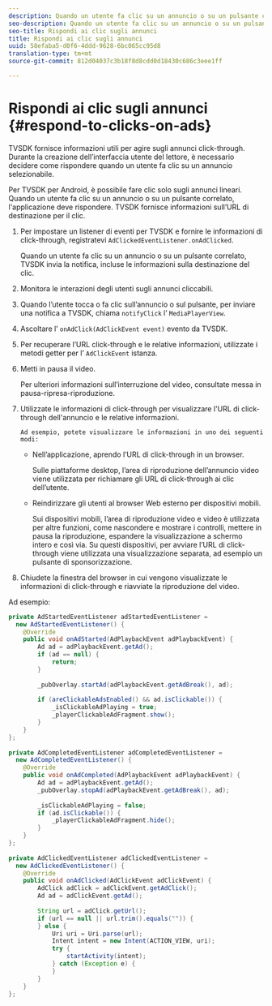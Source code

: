 ```yaml
---
description: Quando un utente fa clic su un annuncio o su un pulsante correlato, l'applicazione deve rispondere. TVSDK fornisce informazioni sull’URL di destinazione per il clic.
seo-description: Quando un utente fa clic su un annuncio o su un pulsante correlato, l'applicazione deve rispondere. TVSDK fornisce informazioni sull’URL di destinazione per il clic.
seo-title: Rispondi ai clic sugli annunci
title: Rispondi ai clic sugli annunci
uuid: 58efaba5-d0f6-4ddd-9628-6bc065cc95d8
translation-type: tm+mt
source-git-commit: 812d04037c3b18f8d8cdd0d18430c686c3eee1ff

---
```



# Rispondi ai clic sugli annunci {#respond-to-clicks-on-ads}

TVSDK fornisce informazioni utili per agire sugli annunci click-through. Durante la creazione dell’interfaccia utente del lettore, è necessario decidere come rispondere quando un utente fa clic su un annuncio selezionabile.

Per TVSDK per Android, è possibile fare clic solo sugli annunci lineari.
Quando un utente fa clic su un annuncio o su un pulsante correlato, l&#39;applicazione deve rispondere. TVSDK fornisce informazioni sull’URL di destinazione per il clic.

1. Per impostare un listener di eventi per TVSDK e fornire le informazioni di click-through, registratevi `AdClickedEventListener.onAdClicked`.

   Quando un utente fa clic su un annuncio o su un pulsante correlato, TVSDK invia la notifica, incluse le informazioni sulla destinazione del clic.
1. Monitora le interazioni degli utenti sugli annunci cliccabili.
1. Quando l’utente tocca o fa clic sull’annuncio o sul pulsante, per inviare una notifica a TVSDK, chiama `notifyClick` l’ `MediaPlayerView`.
1. Ascoltare l’ `onAdClick(AdClickEvent event)` evento da TVSDK.
1. Per recuperare l’URL click-through e le relative informazioni, utilizzate i metodi getter per l’ `AdClickEvent` istanza.
1. Metti in pausa il video.

   Per ulteriori informazioni sull’interruzione del video, consultate messa in pausa-ripresa-riproduzione.
1. Utilizzate le informazioni di click-through per visualizzare l&#39;URL di click-through dell&#39;annuncio e le relative informazioni.

       Ad esempio, potete visualizzare le informazioni in uno dei seguenti modi:
   
   * Nell’applicazione, aprendo l’URL di click-through in un browser.

      Sulle piattaforme desktop, l’area di riproduzione dell’annuncio video viene utilizzata per richiamare gli URL di click-through ai clic dell’utente.
   * Reindirizzare gli utenti al browser Web esterno per dispositivi mobili.

      Sui dispositivi mobili, l’area di riproduzione video e video è utilizzata per altre funzioni, come nascondere e mostrare i controlli, mettere in pausa la riproduzione, espandere la visualizzazione a schermo intero e così via. Su questi dispositivi, per avviare l’URL di click-through viene utilizzata una visualizzazione separata, ad esempio un pulsante di sponsorizzazione.

1. Chiudete la finestra del browser in cui vengono visualizzate le informazioni di click-through e riavviate la riproduzione del video.

<!--<a id="example_2D93228E510D438C8AB5559897817A47"></a>-->

Ad esempio:

```java
private AdStartedEventListener adStartedEventListener =  
  new AdStartedEventListener() { 
    @Override 
    public void onAdStarted(AdPlaybackEvent adPlaybackEvent) { 
        Ad ad = adPlaybackEvent.getAd(); 
        if (ad == null) { 
            return; 
        } 
 
        _pubOverlay.startAd(adPlaybackEvent.getAdBreak(), ad); 
 
        if (areClickableAdsEnabled() && ad.isClickable()) { 
            _isClickableAdPlaying = true; 
            _playerClickableAdFragment.show(); 
        } 
    } 
}; 
 
private AdCompletedEventListener adCompletedEventListener =  
  new AdCompletedEventListener() { 
    @Override 
    public void onAdCompleted(AdPlaybackEvent adPlaybackEvent) { 
        Ad ad = adPlaybackEvent.getAd(); 
        _pubOverlay.stopAd(adPlaybackEvent.getAdBreak(), ad); 
 
        _isClickableAdPlaying = false; 
        if (ad.isClickable()) { 
            _playerClickableAdFragment.hide(); 
        } 
    } 
}; 
 
private AdClickedEventListener adClickedEventListener =  
  new AdClickedEventListener() { 
    @Override 
    public void onAdClicked(AdClickEvent adClickEvent) { 
        AdClick adClick = adClickEvent.getAdClick(); 
        Ad ad = adClickEvent.getAd(); 
 
        String url = adClick.getUrl(); 
        if (url == null || url.trim().equals("")) { 
        } else { 
            Uri uri = Uri.parse(url); 
            Intent intent = new Intent(ACTION_VIEW, uri); 
            try { 
                startActivity(intent); 
            } catch (Exception e) { 
            } 
        } 
    } 
}; 
```

